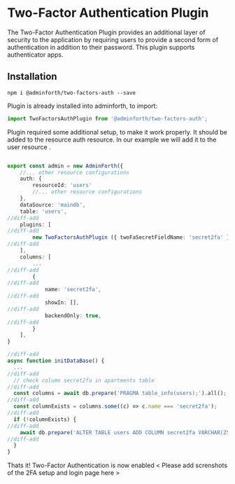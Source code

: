 # Two-Factor Authentication Plugin

The Two-Factor Authentication Plugin provides an additional layer of security to the application by requiring users to provide a second form of authentication in addition to their password. This plugin supports  authenticator apps.

## Installation


```
npm i @adminforth/two-factors-auth --save
```

Plugin is already installed into adminforth, to import:
    
```ts
import TwoFactorsAuthPlugin from '@adminforth/two-factors-auth';
``` 

Plugin required some additional setup, to make it work properly. It should be added to the resource auth resource. In our example we will add it to the user resource .

```ts title='./index.ts'

export const admin = new AdminForth({
    //... other resource configurations
    auth: {
        resourceId: 'users'
        //... other resource configurations
    },
    dataSource: 'maindb',
    table: 'users',
//diff-add
    plugins: [
//diff-add
        new TwoFactorsAuthPlugin ({ twoFaSecretFieldName: 'secret2fa' }),
//diff-add
    ],
    columns: [
        ...
//diff-add
        {
//diff-add
            name: 'secret2fa',
//diff-add
            showIn: [],
//diff-add
            backendOnly: true,
//diff-add
        }
    ],
}

//diff-add
async function initDataBase() {
  ...
//diff-add
  // check column secret2fa in apartments table
//diff-add
  const columns = await db.prepare('PRAGMA table_info(users);').all();
//diff-add
  const columnExists = columns.some((c) => c.name === 'secret2fa');
//diff-add
  if (!columnExists) {
//diff-add
    await db.prepare('ALTER TABLE users ADD COLUMN secret2fa VARCHAR(255);').run();
//diff-add
  }
}
```

Thats it! Two-Factor Authentication is now enabled 
< Please add screnshots of the 2FA setup and login page here >
 